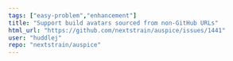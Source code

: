 ```yaml
---
tags: ["easy-problem","enhancement"]
title: "Support build avatars sourced from non-GitHub URLs"
html_url: "https://github.com/nextstrain/auspice/issues/1441"
user: "huddlej"
repo: "nextstrain/auspice"
---
```



